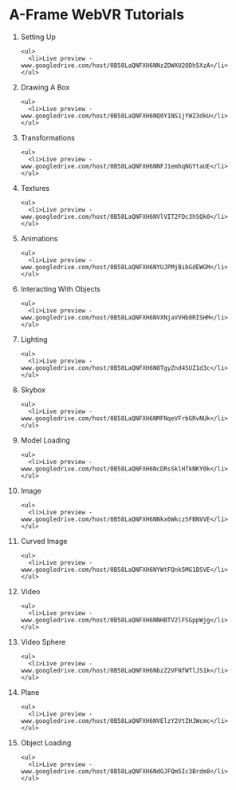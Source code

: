 # A-Frame WebVR Tutorials

<ol>
  <li>
    Setting Up
    
    <ul>
      <li>Live preview - www.googledrive.com/host/0B58LaQNFXH6NNzZOWXU2ODh5XzA</li>
    </ul>
  </li>
  
  <li>
    Drawing A Box
    
    <ul>
      <li>Live preview - www.googledrive.com/host/0B58LaQNFXH6NQ0Y1NS1jYWZ3dkU</li>
    </ul>
  </li>
  
  <li>
    Transformations
    
    <ul>
      <li>Live preview - www.googledrive.com/host/0B58LaQNFXH6NNFJ1emhqNGYtaUE</li>
    </ul>
  </li>
  
  <li>
    Textures
    
    <ul>
      <li>Live preview - www.googledrive.com/host/0B58LaQNFXH6NVlVIT2FDc3hSQk0</li>
    </ul>
  </li>
  
  <li>
    Animations
    
    <ul>
      <li>Live preview - www.googledrive.com/host/0B58LaQNFXH6NYUJPMjBibGdEWGM</li>
    </ul>
  </li>
  
  <li>
    Interacting With Objects
    
    <ul>
      <li>Live preview - www.googledrive.com/host/0B58LaQNFXH6NVXNjaVVHb0RISHM</li>
    </ul>
  </li>
  
  <li>
    Lighting
    
    <ul>
      <li>Live preview - www.googledrive.com/host/0B58LaQNFXH6NOTgyZnd4SUZ1d3c</li>
    </ul>
  </li>
  
  <li>
    Skybox
    
    <ul>
      <li>Live preview - www.googledrive.com/host/0B58LaQNFXH6NMFNqeVFrbGRvNUk</li>
    </ul>
  </li>
  
  <li>
    Model Loading
    
    <ul>
      <li>Live preview - www.googledrive.com/host/0B58LaQNFXH6NcDRsSklHTkNKY0k</li>
    </ul>
  </li>
  
  <li>
    Image
    
    <ul>
      <li>Live preview - www.googledrive.com/host/0B58LaQNFXH6NNkx6WkczSFBNVVE</li>
    </ul>
  </li>
  
  <li>
    Curved Image
    
    <ul>
      <li>Live preview - www.googledrive.com/host/0B58LaQNFXH6NYWtFQnk5MG1BSVE</li>
    </ul>
  </li>
  
  <li>
    Video
    
    <ul>
      <li>Live preview - www.googledrive.com/host/0B58LaQNFXH6NNHBTV2lFSGppWjg</li>
    </ul>
  </li>
  
  <li>
    Video Sphere
    
    <ul>
      <li>Live preview - www.googledrive.com/host/0B58LaQNFXH6NbzZ2VFNfWTlJS1k</li>
    </ul>
  </li>
  
  <li>
    Plane
    
    <ul>
      <li>Live preview - www.googledrive.com/host/0B58LaQNFXH6NVElzY2VtZHJWcmc</li>
    </ul>
  </li>
  
  <li>
    Object Loading
    
    <ul>
      <li>Live preview - www.googledrive.com/host/0B58LaQNFXH6NdGJFQm5Ic3Brdm8</li>
    </ul>
  </li>
</ol>
